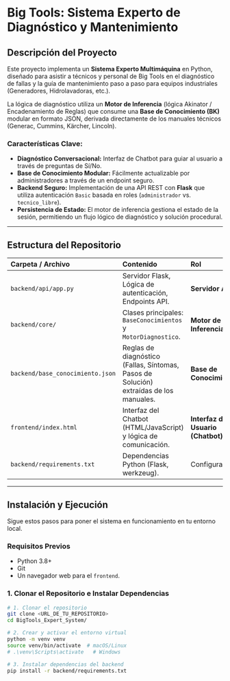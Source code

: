 #  Big Tools: Sistema Experto de Diagnóstico y Mantenimiento

## Descripción del Proyecto

Este proyecto implementa un **Sistema Experto Multimáquina** en Python, diseñado para asistir a técnicos y personal de Big Tools en el diagnóstico de fallas y la guía de mantenimiento paso a paso para equipos industriales (Generadores, Hidrolavadoras, etc.).

La lógica de diagnóstico utiliza un **Motor de Inferencia** (lógica Akinator / Encadenamiento de Reglas) que consume una **Base de Conocimiento (BK)** modular en formato JSON, derivada directamente de los manuales técnicos (Generac, Cummins, Kärcher, Lincoln).

### Características Clave:

* **Diagnóstico Conversacional:** Interfaz de Chatbot para guiar al usuario a través de preguntas de Sí/No.
* **Base de Conocimiento Modular:** Fácilmente actualizable por administradores a través de un endpoint seguro.
* **Backend Seguro:** Implementación de una API REST con **Flask** que utiliza autenticación `Basic` basada en roles (`administrador` vs. `tecnico_libre`).
* **Persistencia de Estado:** El motor de inferencia gestiona el estado de la sesión, permitiendo un flujo lógico de diagnóstico y solución procedural.

***

## Estructura del Repositorio

| Carpeta / Archivo | Contenido | Rol |
| :--- | :--- | :--- |
| `backend/api/app.py` | Servidor Flask, Lógica de autenticación, Endpoints API. | **Servidor API** |
| `backend/core/` | Clases principales: `BaseConocimientos` y `MotorDiagnostico`. | **Motor de Inferencia** |
| `backend/base_conocimiento.json` | Reglas de diagnóstico (Fallas, Síntomas, Pasos de Solución) extraídas de los manuales. | **Base de Conocimiento** |
| `frontend/index.html` | Interfaz del Chatbot (HTML/JavaScript) y lógica de comunicación. | **Interfaz de Usuario (Chatbot)** |
| `backend/requirements.txt` | Dependencias Python (Flask, werkzeug). | Configuración |

***

##  Instalación y Ejecución

Sigue estos pasos para poner el sistema en funcionamiento en tu entorno local.

### Requisitos Previos

* Python 3.8+
* Git
* Un navegador web para el `frontend`.

### 1. Clonar el Repositorio e Instalar Dependencias

```bash
# 1. Clonar el repositorio
git clone <URL_DE_TU_REPOSITORIO>
cd BigTools_Expert_System/

# 2. Crear y activar el entorno virtual
python -m venv venv
source venv/bin/activate  # macOS/Linux
# .\venv\Scripts\activate   # Windows

# 3. Instalar dependencias del backend
pip install -r backend/requirements.txt
